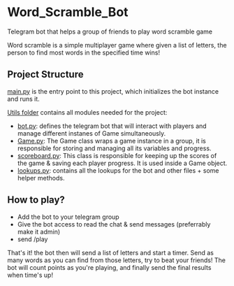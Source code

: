 # Word_Scramble_Bot
Telegram bot that helps a group of friends to play word scramble game

Word scramble is a simple multiplayer game where given a list of letters, the person to find most words in the specified time wins!

## Project Structure
[main.py](./main.py) is the entry point to this project, which initializes the bot instance and runs it.

[Utils folder](./utils/) contains all modules needed for the project:
- [bot.py](./utils/bot.py): defines the telegram bot that will interact with players and manage different instanes of Game simultaneously.
- [Game.py](./utils/Game.py): The Game class wraps a game instance in a group, it is responsible for storing and managing all its variables and progress.
- [scoreboard.py](./utils/scoreboard.py): This class is responsible for keeping up the scores of the game & saving each player progress. It is used inside a Game object.
- [lookups.py](./utils/lookups.py): contains all the lookups for the bot and other files + some helper methods.

## How to play?
- Add the bot to your telegram group
- Give the bot access to read the chat & send messages (preferrably make it admin)
- send /play

That's it! the bot then will send a list of letters and start a timer. Send as many words as you can find from those letters, try to beat your friends!
The bot will count points as you're playing, and finally send the final results when time's up!
